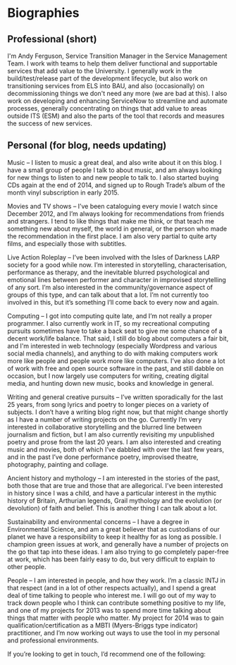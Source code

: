 # Biographies

## Professional (short)

I'm Andy Ferguson, Service Transition Manager in the Service Management Team. I work with teams to help them deliver functional and supportable services that add value to the University. I generally work in the build/test/release part of the development lifecycle, but also work on transitioning services from ELS into BAU, and also (occasionally) on decommissioning things we don't need any more (we are bad at this). I also work on developing and enhancing ServiceNow to streamline and automate processes, generally concentrating on things that add value to areas outside ITS (ESM) and also the parts of the tool that records and measures the success of new services.

## Personal (for blog, needs updating)

Music – I listen to music a great deal, and also write about it on this blog. I have a small group of people I talk to about music, and am always looking for new things to listen to and new people to talk to. I also started buying CDs again at the end of 2014, and signed up to Rough Trade’s album of the month vinyl subscription in early 2015.

Movies and TV shows – I’ve been cataloguing every movie I watch since December 2012, and I’m always looking for recommendations from friends and strangers. I tend to like things that make me think, or that teach me something new about myself, the world in general, or the person who made the recommendation in the first place. I am also very partial to quite arty films, and especially those with subtitles.

Live Action Roleplay – I’ve been involved with the Isles of Darkness LARP society for a good while now. I’m interested in storytelling, characterisation, performance as therapy, and the inevitable blurred psychological and emotional lines between performer and character in improvised storytelling of any sort. I’m also interested in the community/governance aspect of groups of this type, and can talk about that a lot. I’m not currently too involved in this, but it’s something I’ll come back to every now and again.

Computing – I got into computing quite late, and I’m not really a proper programmer. I also currently work in IT, so my recreational computing pursuits sometimes have to take a back seat to give me some chance of a decent work/life balance. That said, I still do blog about computers a fair bit, and I'm interested in web technology (especially Wordpress and various social media channels), and anything to do with making computers work more like people and people work more like computers. I’ve also done a lot of work with free and open source software in the past, and still dabble on occasion, but I now largely use computers for writing, creating digital media, and hunting down new music, books and knowledge in general.

Writing and general creative pursuits – I’ve written sporadically for the last 25 years, from song lyrics and poetry to longer pieces on a variety of subjects. I don’t have a writing blog right now, but that might change shortly as I have a number of writing projects on the go. Currently I’m very interested in collaborative storytelling and the blurred line between journalism and fiction, but I am also currently revisiting my unpublished poetry and prose from the last 20 years. I am also interested and creating music and movies, both of which I’ve dabbled with over the last few years, and in the past I’ve done performance poetry, improvised theatre, photography, painting and collage.

Ancient history and mythology – I am interested in the stories of the past, both those that are true and those that are allegorical. I’ve been interested in history since I was a child, and have a particular interest in the mythic history of Britain, Arthurian legends, Grail mythology and the evolution (or devolution) of faith and belief. This is another thing I can talk about a lot.

Sustainability and environmental concerns – I have a degree in Environmental Science, and am a great believer that as custodians of our planet we have a responsibility to keep it healthy for as long as possible. I champion green issues at work, and generally have a number of projects on the go that tap into these ideas. I am also trying to go completely paper-free at work, which has been fairly easy to do, but very difficult to explain to other people.

People – I am interested in people, and how they work. I’m a classic INTJ in that respect (and in a lot of other respects actually), and I spend a great deal of time talking to people who interest me. I will go out of my way to track down people who I think can contribute something positive to my life, and one of my projects for 2013 was to spend more time talking about things that matter with people who matter. My project for 2014 was to gain qualification/certification as a MBTI (Myers-Briggs type indicator) practitioner, and I’m now working out ways to use the tool in my personal and professional environments.

If you’re looking to get in touch, I’d recommend one of the following:
